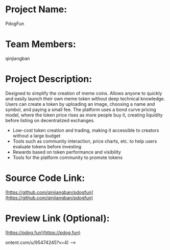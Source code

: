 # Project Name:

PdogFun

# Team Members:

qinjiangban

# Project Description:

Designed to simplify the creation of meme coins. Allows anyone to quickly and easily launch their own meme token without deep technical knowledge. Users can create a token by uploading an image, choosing a name and symbol, and paying a small fee. The platform uses a bond curve pricing model, where the token price rises as more people buy it, creating liquidity before listing on decentralized exchanges.

- Low-cost token creation and trading, making it accessible to creators without a large budget
- Tools such as community interaction, price charts, etc. to help users evaluate tokens before investing
- Rewards based on token performance and visibility
- Tools for the platform community to promote tokens

# Source Code Link:

[https://github.com/qinjiangban/pdogfun](https://github.com/qinjiangban/pdogfun)

# Preview Link (Optional):

[https://pdog.fun](https://pdog.fun)

<!-- # Demo Video/Slide Deck Link (Optional):

[Video](https://github.com/qinjiangban/pdogfun)

# Screenshots (Optional):

![img](https://avatars.githubusercontent.com/u/95474245?v=4) -->
ontent.com/u/95474245?v=4) -->
